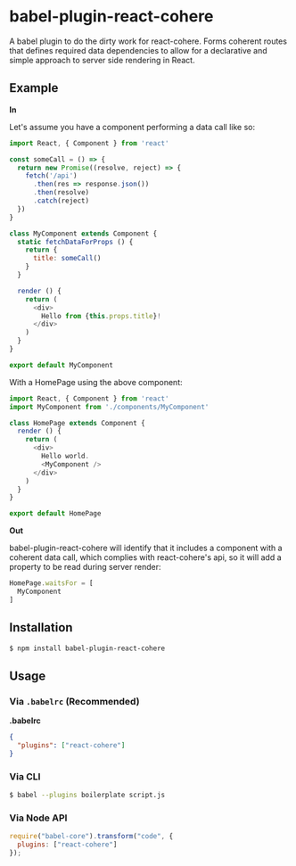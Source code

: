 # babel-plugin-react-cohere

A babel plugin to do the dirty work for react-cohere. Forms coherent routes that defines required data dependencies to allow for a declarative and simple approach to server side rendering in React.

## Example

**In**

Let's assume you have a component performing a data call like so:

```js
import React, { Component } from 'react'

const someCall = () => {
  return new Promise((resolve, reject) => {
    fetch('/api')
      .then(res => response.json())
      .then(resolve)
      .catch(reject)
  })
}

class MyComponent extends Component {
  static fetchDataForProps () {
    return {
      title: someCall()
    }    
  }

  render () {
    return (
      <div>
        Hello from {this.props.title}!
      </div>
    )
  }
}

export default MyComponent
```

With a HomePage using the above component:

```js
import React, { Component } from 'react'
import MyComponent from './components/MyComponent'

class HomePage extends Component {
  render () {
    return (
      <div>
        Hello world.
        <MyComponent />
      </div>
    )
  }
}

export default HomePage
```

**Out**

babel-plugin-react-cohere will identify that it includes a component with a coherent data call, which complies with react-cohere's api, so it will add a property to be read during server render:

```js
HomePage.waitsFor = [
  MyComponent
]
```

## Installation

```sh
$ npm install babel-plugin-react-cohere
```

## Usage

### Via `.babelrc` (Recommended)

**.babelrc**

```json
{
  "plugins": ["react-cohere"]
}
```

### Via CLI

```sh
$ babel --plugins boilerplate script.js
```

### Via Node API

```javascript
require("babel-core").transform("code", {
  plugins: ["react-cohere"]
});
```
